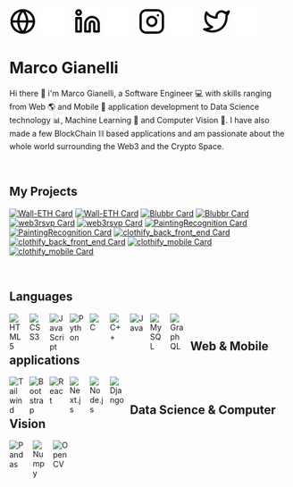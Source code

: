 [![website](./img/globe-light.svg)](https://github.com/giano95#gh-light-mode-only)
[![website](./img/globe-dark.svg)](https://github.com/giano95#gh-dark-mode-only)
&nbsp;&nbsp;
[![linkedin](./img/linkedin-light.svg)](https://www.linkedin.com/in/giano95/#gh-light-mode-only)
[![linkedin](./img/linkedin-dark.svg)](https://www.linkedin.com/in/giano95/#gh-dark-mode-only)
&nbsp;&nbsp;
[![instagram](./img/instagram-light.svg)](https://www.instagram.com/_giano95/#gh-light-mode-only)
[![instagram](./img/instagram-dark.svg)](https://www.instagram.com/_giano95/#gh-dark-mode-only)
&nbsp;&nbsp;
[![twitter](./img/twitter-light.svg)](https://twitter.com/_giano95#gh-light-mode-only)
[![twitter](./img/twitter-dark.svg)](https://twitter.com/_giano95#gh-dark-mode-only)

# Marco Gianelli

Hi there 👋 i'm Marco Gianelli, a Software Engineer 💻 with skills ranging from Web 🌎 and Mobile 📱 application development to Data Science technology 📊, Machine Learning 🤖 and Computer Vision 👀. I have also made a few BlockChain ⛓️ based applications and am passionate about the whole world surrounding the Web3 and the Crypto Space.

<br />

## My Projects

[![Wall-ETH Card](https://github-readme-stats.vercel.app/api/pin/?username=giano95&repo=wall-eth-monorepo&show_owner=true&theme=swift)](https://github.com/giano95/wall-eth-monorepo#gh-light-mode-only)
[![Wall-ETH Card](https://github-readme-stats.vercel.app/api/pin/?username=giano95&repo=wall-eth-monorepo&show_owner=true&theme=one_dark_pro)](https://github.com/giano95/wall-eth-monorepo#gh-dark-mode-only)
[![Blubbr Card](https://github-readme-stats.vercel.app/api/pin/?username=giano95&repo=blubbr&show_owner=true&theme=swift)](https://github.com/giano95/blubbr#gh-light-mode-only)
[![Blubbr Card](https://github-readme-stats.vercel.app/api/pin/?username=giano95&repo=blubbr&show_owner=true&theme=one_dark_pro)](https://github.com/giano95/blubbr#gh-dark-mode-only)
[![web3rsvp Card](https://github-readme-stats.vercel.app/api/pin/?username=giano95&repo=web3rsvp&show_owner=true&theme=swift)](https://github.com/giano95/web3rsvp#gh-light-mode-only)
[![web3rsvp Card](https://github-readme-stats.vercel.app/api/pin/?username=giano95&repo=web3rsvp&show_owner=true&theme=one_dark_pro)](https://github.com/giano95/web3rsvp#gh-dark-mode-only)
[![PaintingRecognition Card](https://github-readme-stats.vercel.app/api/pin/?username=giano95&repo=PaintingRecognition&show_owner=true&theme=swift)](https://github.com/giano95/PaintingRecognition#gh-light-mode-only)
[![PaintingRecognition Card](https://github-readme-stats.vercel.app/api/pin/?username=giano95&repo=PaintingRecognition&show_owner=true&theme=one_dark_pro)](https://github.com/giano95/PaintingRecognition#gh-dark-mode-only)
[![clothify_back_front_end Card](https://github-readme-stats.vercel.app/api/pin/?username=giano95&repo=clothify_back_front_end&show_owner=true&theme=swift)](https://github.com/giano95/clothify_back_front_end#gh-light-mode-only)
[![clothify_back_front_end Card](https://github-readme-stats.vercel.app/api/pin/?username=giano95&repo=clothify_back_front_end&show_owner=true&theme=one_dark_pro)](https://github.com/giano95/clothify_back_front_end#gh-dark-mode-only)
[![clothify_mobile Card](https://github-readme-stats.vercel.app/api/pin/?username=giano95&repo=clothify_mobile&show_owner=true&theme=swift)](https://github.com/giano95/clothify_mobile#gh-light-mode-only)
[![clothify_mobile Card](https://github-readme-stats.vercel.app/api/pin/?username=giano95&repo=clothify_mobile&show_owner=true&theme=one_dark_pro)](https://github.com/giano95/clothify_mobile#gh-dark-mode-only)

<br />

## Languages

<img align="left" alt="HTML5" width="26px" src="https://cdn.jsdelivr.net/gh/devicons/devicon/icons/html5/html5-original.svg" style="padding-right:10px;" />
<img align="left" alt="CSS3" width="26px" src="https://cdn.jsdelivr.net/gh/devicons/devicon/icons/css3/css3-original.svg" style="padding-right:10px;" />
<img align="left" alt="JavaScript" width="26px" src="https://cdn.jsdelivr.net/gh/devicons/devicon/icons/javascript/javascript-original.svg" style="padding-right:10px;" />
<img align="left" alt="Python" width="26px" src="https://cdn.jsdelivr.net/gh/devicons/devicon/icons/python/python-original.svg" style="padding-right:10px;" />
<img align="left" alt="C" width="26px" src="https://cdn.jsdelivr.net/gh/devicons/devicon/icons/c/c-original.svg" style="padding-right:10px;"/>
<img align="left" alt="C++" width="26px" src="https://cdn.jsdelivr.net/gh/devicons/devicon/icons/cplusplus/cplusplus-original.svg" style="padding-right:10px;" />
<img align="left" alt="Java" width="26px"src="https://cdn.jsdelivr.net/gh/devicons/devicon/icons/java/java-original.svg" style="padding-right:10px;"/>
<img align="left" alt="MySQL" width="26px" src="https://cdn.jsdelivr.net/gh/devicons/devicon/icons/mysql/mysql-original.svg" style="padding-right:10px;" />
<img align="left" alt="GraphQL" width="26px" src="https://cdn.jsdelivr.net/gh/devicons/devicon/icons/graphql/graphql-plain.svg" style="padding-right:10px;" />

<br />

## Web & Mobile applications

<img align="left" alt="Tailwind" width="26px" src="https://cdn.jsdelivr.net/gh/devicons/devicon/icons/tailwindcss/tailwindcss-plain.svg" style="padding-right:10px;" />
<img align="left" alt="Bootstrap" width="26px" src="https://cdn.jsdelivr.net/gh/devicons/devicon/icons/bootstrap/bootstrap-original.svg" style="padding-right:10px;"/>
<img align="left" alt="React" width="26px" src="https://cdn.jsdelivr.net/gh/devicons/devicon/icons/react/react-original.svg" style="padding-right:10px;" />
<img  align="left" alt="Next.js" width="26px" src="https://cdn.jsdelivr.net/gh/devicons/devicon/icons/nextjs/nextjs-original-wordmark.svg" style="padding-right:10px;"/>  
<img align="left" alt="Node.js" width="26px" src="https://cdn.jsdelivr.net/gh/devicons/devicon/icons/nodejs/nodejs-original.svg" style="padding-right:10px;" />
<img align="left" alt="Django" width="26px" src="https://cdn.jsdelivr.net/gh/devicons/devicon/icons/django/django-plain.svg" style="padding-right:10px;"/>

<br />

## Data Science & Computer Vision

<img align="left" alt="Pandas" width="32px" src="https://cdn.jsdelivr.net/gh/devicons/devicon/icons/pandas/pandas-original-wordmark.svg" style="padding-right:10px;" />
<img align="left" alt="Numpy" width="26px" src="https://cdn.jsdelivr.net/gh/devicons/devicon/icons/numpy/numpy-original.svg" style="padding-right:10px;"/>
<img align="left" alt="OpenCV" width="32px" src="https://cdn.jsdelivr.net/gh/devicons/devicon/icons/opencv/opencv-original-wordmark.svg" style="padding-right:10px;"/>

<br />
